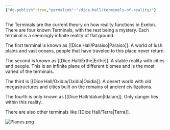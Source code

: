 ```yaml
---
{"dg-publish":true,"permalink":"/dice-hall/terminals-of-reality/"}
---
```


The Terminals are the current theory on how reality functions in Exelon. There are four known Terminals, with the rest being a mystery. Each terminal is a seemingly infinite reality of flat ground.
 
The first terminal is known as [[Dice Hall/Paraiso\|Paraiso]]. A world of lush plains and vast oceans, people that have traveled to this place never return.

The second is known as [[Dice Hall/Erthe\|Erthe]]. A stable reality with cities and people. This is an infinite plane of different biomes and is the most varied of the terminals.

The third is [[Dice Hall/Oxidia/Oxidia\|Oxidia]]. A desert world with old megastructures and cities built on the remains of ancient civilizations.

The fourth is only known as [[Dice Hall/Idalum\|Idalum]]. Only danger lies within this reality.

There are also other terminals like [[Dice Hall/Terra\|Terra]].

![Planes.png](/img/user/Dice%20Hall/Assets/Planes.png)
